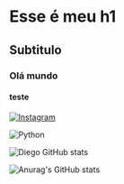 # Esse é meu h1

## Subtitulo

### Olá mundo

#### teste

[![Instagram](https://img.shields.io/badge/@diegosmp-E4405F?style=for-the-badge&logo=instagram&logoColor=white)](https://instagram.com/diegosmp)

<div>
<img src="https://img.shields.io/badge/Python-3776AB?style=for-the-badge&logo=python&logoColor=white" alt="Python" />
</div>

![Diego GitHub stats](https://github-readme-stats.vercel.app/api?username=diiegosmp&show_icons=true&theme=dracula)

![Anurag's GitHub stats](https://github-readme-stats.vercel.app/api?username=diegosmp&show_icons=true&theme=synthwave)
